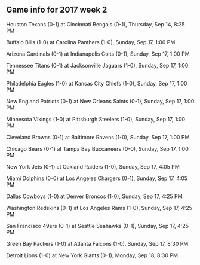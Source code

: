 ## Game info for 2017 week 2
Houston Texans (0-1) at Cincinnati Bengals (0-1), Thursday, Sep 14, 8:25 PM



Buffalo Bills (1-0) at Carolina Panthers (1-0), Sunday, Sep 17, 1:00 PM

Arizona Cardinals (0-1) at Indianapolis Colts (0-1), Sunday, Sep 17, 1:00 PM

Tennessee Titans (0-1) at Jacksonville Jaguars (1-0), Sunday, Sep 17, 1:00 PM

Philadelphia Eagles (1-0) at Kansas City Chiefs (1-0), Sunday, Sep 17, 1:00 PM

New England Patriots (0-1) at New Orleans Saints (0-1), Sunday, Sep 17, 1:00 PM

Minnesota Vikings (1-0) at Pittsburgh Steelers (1-0), Sunday, Sep 17, 1:00 PM

Cleveland Browns (0-1) at Baltimore Ravens (1-0), Sunday, Sep 17, 1:00 PM

Chicago Bears (0-1) at Tampa Bay Buccaneers (0-0), Sunday, Sep 17, 1:00 PM



New York Jets (0-1) at Oakland Raiders (1-0), Sunday, Sep 17, 4:05 PM

Miami Dolphins (0-0) at Los Angeles Chargers (0-1), Sunday, Sep 17, 4:05 PM

Dallas Cowboys (1-0) at Denver Broncos (1-0), Sunday, Sep 17, 4:25 PM

Washington Redskins (0-1) at Los Angeles Rams (1-0), Sunday, Sep 17, 4:25 PM

San Francisco 49ers (0-1) at Seattle Seahawks (0-1), Sunday, Sep 17, 4:25 PM



Green Bay Packers (1-0) at Atlanta Falcons (1-0), Sunday, Sep 17, 8:30 PM



Detroit Lions (1-0) at New York Giants (0-1), Monday, Sep 18, 8:30 PM

